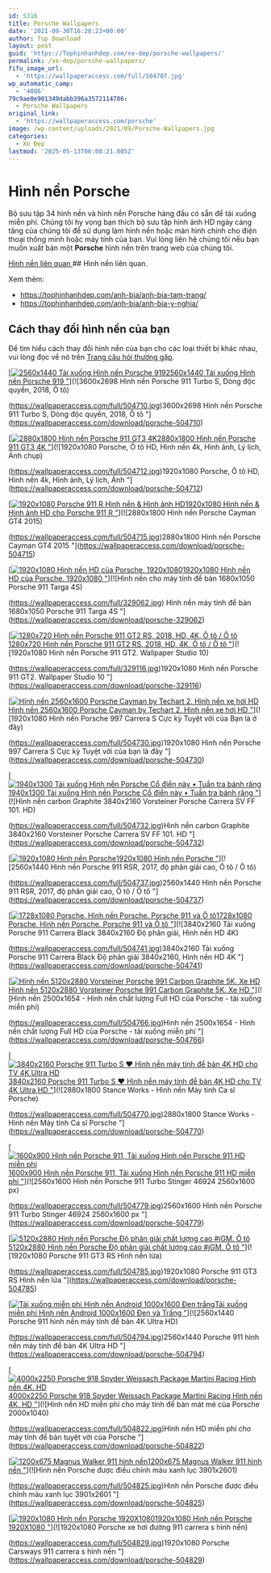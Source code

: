 ```yaml
---
id: 5316
title: Porsche Wallpapers
date: '2021-09-30T16:20:23+00:00'
author: Top Download
layout: post
guid: 'https://Tophinhanhdep.com/xe-dep/porsche-wallpapers/'
permalink: /xe-dep/porsche-wallpapers/
fifu_image_url:
  - 'https://wallpaperaccess.com/full/504707.jpg'
wp_automatic_camp:
  - '4086'
79c9ae0e901349dabb396a3572114786:
  - Porsche Wallpapers
original_link:
  - 'https://wallpaperaccess.com/porsche'
image: /wp-content/uploads/2021/09/Porsche-Wallpapers.jpg
categories:
  - Xe Đẹp
lastmod: '2025-05-13T06:08:21.805Z'
---
```

# Hình nền Porsche

Bộ sưu tập 34 hình nền và hình nền Porsche hàng đầu có sẵn để tải xuống miễn phí. Chúng tôi hy vọng bạn thích bộ sưu tập hình ảnh HD ngày càng tăng của chúng tôi để sử dụng làm hình nền hoặc màn hình chính cho điện thoại thông minh hoặc máy tính của bạn. Vui lòng liên hệ chúng tôi nếu bạn muốn xuất bản một **Porsche** hình nền trên trang web của chúng tôi.

[Hình nền liên quan ](#related) ## Hình nền liên quan.

   
 Xem thêm:

   
- <https://tophinhanhdep.com/anh-bia/anh-bia-tam-trang/>
- <https://tophinhanhdep.com/anh-bia/anh-bia-y-nghia/>

## Cách thay đổi hình nền của bạn

Để tìm hiểu cách thay đổi hình nền của bạn cho các loại thiết bị khác nhau, vui lòng đọc về nó trên [Trang câu hỏi thường gặp](https://tophinhanhdep.com/faq/).

  
[[![2560x1440 Tải xuống Hình nền Porsche 919](https://wallpaperaccess.com/full/504707.jpg)2560x1440 Tải xuống Hình nền Porsche 919 "](https://wallpaperaccess.com/download/porsche-504707)](![3600x2698 Hình nền Porsche 911 Turbo S, Dòng độc quyền, 2018, Ô tô)

(https://wallpaperaccess.com/full/504710.jpg)3600x2698 Hình nền Porsche 911 Turbo S, Dòng độc quyền, 2018, Ô tô "](https://wallpaperaccess.com/download/porsche-504710)

[[![2880x1800 Hình nền Porsche 911 GT3 4K](https://wallpaperaccess.com/full/328994.jpg)2880x1800 Hình nền Porsche 911 GT3 4K "](https://wallpaperaccess.com/download/porsche-328994)](![1920x1080 Porsche, Ô tô HD, Hình nền 4k, Hình ảnh, Lý lịch, Ảnh chụp)

(https://wallpaperaccess.com/full/504712.jpg)1920x1080 Porsche, Ô tô HD, Hình nền 4k, Hình ảnh, Lý lịch, Ảnh "](https://wallpaperaccess.com/download/porsche-504712)

[[![1920x1080 Porsche 911 R Hình nền & Hình ảnh HD](https://wallpaperaccess.com/full/328984.jpg)1920x1080 Hình nền &amp; Hình ảnh HD cho Porsche 911 R "](https://wallpaperaccess.com/download/porsche-328984)](![2880x1800 Hình nền Porsche Cayman GT4 2015)

(https://wallpaperaccess.com/full/504715.jpg)2880x1800 Hình nền Porsche Cayman GT4 2015 "](https://wallpaperaccess.com/download/porsche-504715)

[[![1920x1080 Hình nền HD của Porsche.  1920x1080](https://wallpaperaccess.com/full/504717.jpg)1920x1080 Hình nền HD của Porsche. 1920x1080 "](https://wallpaperaccess.com/download/porsche-504717)](![Hình nền cho máy tính để bàn 1680x1050 Porsche 911 Targa 4S)

(https://wallpaperaccess.com/full/329062.jpg) Hình nền máy tính để bàn 1680x1050 Porsche 911 Targa 4S "](https://wallpaperaccess.com/download/porsche-329062)

[[![1280x720 Hình nền Porsche 911 GT2 RS, 2018, HD, 4K, Ô tô / Ô tô](https://wallpaperaccess.com/full/504722.jpg)1280x720 Hình nền Porsche 911 GT2 RS, 2018, HD, 4K, Ô tô / Ô tô "](https://wallpaperaccess.com/download/porsche-504722)](![1920x1080 Hình nền Porsche 911 GT2.  Wallpaper Studio 10)

(https://wallpaperaccess.com/full/329116.jpg)1920x1080 Hình nền Porsche 911 GT2. Wallpaper Studio 10 "](https://wallpaperaccess.com/download/porsche-329116)

[[![Hình nền 2560x1600 Porsche Cayman by Techart 2.  Hình nền xe hơi HD](https://wallpaperaccess.com/full/504728.jpg)Hình nền 2560x1600 Porsche Cayman by Techart 2. Hình nền xe hơi HD "](https://wallpaperaccess.com/download/porsche-504728)](![1920x1080 Hình nền Porsche 997 Carrera S Cực kỳ Tuyệt vời của Bạn là ở đây)

(https://wallpaperaccess.com/full/504730.jpg)1920x1080 Hình nền Porsche 997 Carrera S Cực kỳ Tuyệt vời của bạn là đây "](https://wallpaperaccess.com/download/porsche-504730)

[[![1940x1300 Tải xuống Hình nền Porsche Cổ điển này • Tuần tra bánh răng](https://wallpaperaccess.com/full/369993.jpg)1940x1300 Tải xuống Hình nền Porsche Cổ điển này • Tuần tra bánh răng "](https://wallpaperaccess.com/download/porsche-369993)](![Hình nền carbon Graphite 3840x2160 Vorsteiner Porsche Carrera SV FF 101.  HD)

(https://wallpaperaccess.com/full/504732.jpg)Hình nền carbon Graphite 3840x2160 Vorsteiner Porsche Carrera SV FF 101. HD "](https://wallpaperaccess.com/download/porsche-504732)

[[![1920x1080 Hình nền Porsche](https://wallpaperaccess.com/full/504736.jpg)1920x1080 Hình nền Porsche "](https://wallpaperaccess.com/download/porsche-504736)](![2560x1440 Hình nền Porsche 911 RSR, 2017, độ phân giải cao, Ô tô / Ô tô)

(https://wallpaperaccess.com/full/504737.jpg)2560x1440 Hình nền Porsche 911 RSR, 2017, độ phân giải cao, Ô tô / Ô tô "](https://wallpaperaccess.com/download/porsche-504737)

[[![1728x1080 Porsche.  Hình nền Porsche.  Porsche 911 và Ô tô](https://wallpaperaccess.com/full/504739.jpg)1728x1080 Porsche. Hình nền Porsche. Porsche 911 và Ô tô "](https://wallpaperaccess.com/download/porsche-504739)](![3840x2160 Tải xuống Porsche 911 Carrera Black 3840x2160 Độ phân giải, Hình nền HD 4K)

(https://wallpaperaccess.com/full/504741.jpg)3840x2160 Tải xuống Porsche 911 Carrera Black Độ phân giải 3840x2160, Hình nền HD 4K "](https://wallpaperaccess.com/download/porsche-504741)

[[![Hình nền 5120x2880 Vorsteiner Porsche 991 Carbon Graphite 5K.  Xe HD](https://wallpaperaccess.com/full/504743.jpg)Hình nền 5120x2880 Vorsteiner Porsche 991 Carbon Graphite 5K. Xe HD "](https://wallpaperaccess.com/download/porsche-504743)](![Hình nền 2500x1654 - Hình nền chất lượng Full HD của Porsche - tải xuống miễn phí)

(https://wallpaperaccess.com/full/504766.jpg)Hình nền 2500x1654 - Hình nền chất lượng Full HD của Porsche - tải xuống miễn phí "](https://wallpaperaccess.com/download/porsche-504766)

[[![3840x2160 Porsche 911 Turbo S ❤ Hình nền máy tính để bàn 4K HD cho TV 4K Ultra HD](https://wallpaperaccess.com/full/329051.jpg)3840x2160 Porsche 911 Turbo S ❤ Hình nền máy tính để bàn 4K HD cho TV 4K Ultra HD "](https://wallpaperaccess.com/download/porsche-329051)](![2880x1800 Stance Works - Hình nền Máy tính Ca sĩ Porsche)

(https://wallpaperaccess.com/full/504770.jpg)2880x1800 Stance Works - Hình nền Máy tính Ca sĩ Porsche "](https://wallpaperaccess.com/download/porsche-504770)

[[![1600x900 Hình nền Porsche 911, Tải xuống Hình nền Porsche 911 HD miễn phí](https://wallpaperaccess.com/full/504776.jpg)1600x900 Hình nền Porsche 911, Tải xuống Hình nền Porsche 911 HD miễn phí "](https://wallpaperaccess.com/download/porsche-504776)](![2560x1600 Hình nền Porsche 911 Turbo Stinger 46924 2560x1600 px)

(https://wallpaperaccess.com/full/504779.jpg)2560x1600 Hình nền Porsche 911 Turbo Stinger 46924 2560x1600 px "](https://wallpaperaccess.com/download/porsche-504779)

[[![5120x2880 Hình nền Porsche Độ phân giải chất lượng cao #jGM.  Ô tô](https://wallpaperaccess.com/full/504782.jpg)5120x2880 Hình nền Porsche Độ phân giải chất lượng cao #jGM. Ô tô "](https://wallpaperaccess.com/download/porsche-504782)](![1920x1080 Porsche 911 GT3 RS Hình nền lửa)

(https://wallpaperaccess.com/full/504785.jpg)1920x1080 Porsche 911 GT3 RS Hình nền lửa "](https://wallpaperaccess.com/download/porsche-504785)

[[![Tải xuống miễn phí Hình nền Android 1000x1600 Đen trắng](https://wallpaperaccess.com/full/504792.jpg)Tải xuống miễn phí Hình nền Android 1000x1600 Đen và Trắng "](https://wallpaperaccess.com/download/porsche-504792)](![2560x1440 Porsche 911 hình nền máy tính để bàn 4K Ultra HD)

(https://wallpaperaccess.com/full/504794.jpg)2560x1440 Porsche 911 hình nền máy tính để bàn 4K Ultra HD "](https://wallpaperaccess.com/download/porsche-504794)

[[![4000x2250 Porsche 918 Spyder Weissach Package Martini Racing Hình nền 4K.  HD](https://wallpaperaccess.com/full/504808.jpg)4000x2250 Porsche 918 Spyder Weissach Package Martini Racing Hình nền 4K. HD "](https://wallpaperaccess.com/download/porsche-504808)](![Hình nền HD miễn phí cho máy tính để bàn mát mẻ của Porsche 2000x1040)

(https://wallpaperaccess.com/full/504822.jpg)Hình nền HD miễn phí cho máy tính để bàn tuyệt vời của Porsche "](https://wallpaperaccess.com/download/porsche-504822)

[[![1200x675 Magnus Walker 911 hình nền](https://wallpaperaccess.com/full/329122.jpg)1200x675 Magnus Walker 911 hình nền "](https://wallpaperaccess.com/download/porsche-329122)](![Hình nền Porsche được điều chỉnh màu xanh lục 3901x2601)

(https://wallpaperaccess.com/full/504825.jpg)Hình nền Porsche được điều chỉnh màu xanh lục 3901x2601 "](https://wallpaperaccess.com/download/porsche-504825)

[[![1920x1080 Hình nền Porsche 1920X1080](https://wallpaperaccess.com/full/504827.jpg)1920x1080 Hình nền Porsche 1920X1080 "](https://wallpaperaccess.com/download/porsche-504827)](![1920x1080 Porsche xe hơi đường 911 carrera s hình nền)

(https://wallpaperaccess.com/full/504829.jpg)1920x1080 Porsche Carsways 911 carrera s hình nền "](https://wallpaperaccess.com/download/porsche-504829)
